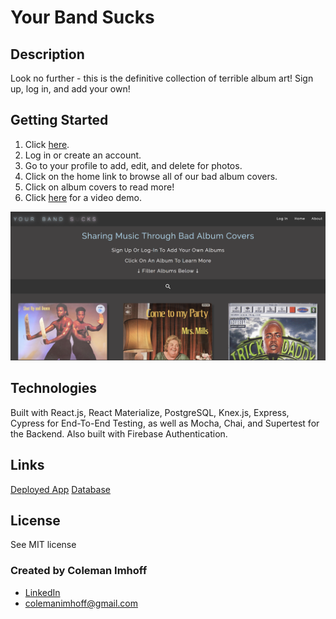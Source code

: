 # Your Band Sucks

## Description

Look no further - this is the definitive collection of terrible album art! Sign up, log in, and add your own!

## Getting Started

1. Click [here](https://your-band-sucks.firebaseapp.com/).
2. Log in or create an account.
3. Go to your profile to add, edit, and delete for photos.
4. Click on the home link to browse all of our bad album covers.
5. Click on album covers to read more!
6. Click [here](https://www.youtube.com/watch?v=N0EN_VxQV-Y) for a video demo.

![Queue Overflow](your-band-sucks.png "Queue Overflow")

## Technologies

Built with React.js, React Materialize, PostgreSQL, Knex.js, Express, Cypress for End-To-End Testing, as well as Mocha, Chai, and Supertest for the Backend. Also built with Firebase Authentication.

## Links

[Deployed App](https://your-band-sucks.firebaseapp.com/)
[Database](https://your-band-sucks.herokuapp.com/)

## License 

See MIT license

### Created by Coleman Imhoff
- [LinkedIn](https://www.linkedin.com/in/colemanimhoff/)
- colemanimhoff@gmail.com